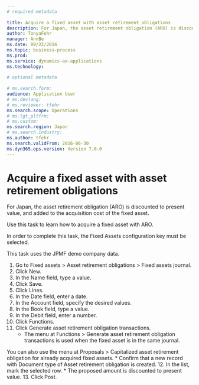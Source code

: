 ```yaml
--- 
# required metadata 
 
title: Acquire a fixed asset with asset retirement obligations
description: For Japan, the asset retirement obligation (ARO) is discounted to present value, and added to the acquisition cost of the fixed asset. Use this task to learn how to acquire a fixed asset with ARO. In order to complete this task, the Fixed Assets configuration key must be selected.This task uses the JPMF demo company data. 
author: TonyaFehr 
manager: AnnBe 
ms.date: 09/22/2016
ms.topic: business-process 
ms.prod:  
ms.service: dynamics-ax-applications 
ms.technology:  
 
# optional metadata 
 
# ms.search.form:   
audience: Application User 
# ms.devlang:  
# ms.reviewer: tfehr 
ms.search.scope: Operations 
# ms.tgt_pltfrm:  
# ms.custom:  
ms.search.region: Japan
# ms.search.industry: 
ms.author: tfehr 
ms.search.validFrom: 2016-06-30 
ms.dyn365.ops.version: Version 7.0.0 
---
```


# Acquire a fixed asset with asset retirement obligations

For Japan, the asset retirement obligation (ARO) is discounted to present value, and added to the acquisition cost of the fixed asset. 

Use this task to learn how to acquire a fixed asset with ARO. 

In order to complete this task, the Fixed Assets configuration key must be selected.

This task uses the JPMF demo company data.

1. Go to Fixed assets > Asset retirement obligations > Fixed assets journal.
2. Click New.
3. In the Name field, type a value.
4. Click Save.
5. Click Lines.
6. In the Date field, enter a date.
7. In the Account field, specify the desired values.
8. In the Book field, type a value.
9. In the Debit field, enter a number.
10. Click Functions.
11. Click Generate asset retirement obligation transactions.
    * The menu at Functions > Generate asset retirement obligation transactions is used when the fixed asset is in the same journal. 

You can also use the menu at Proposals > Capitalized asset retirement obligation for already acquired fixed assets.
    * Confirm that a new record with Document type of Asset retirement obligation is created.
12. In the list, mark the selected row.
    * The proposed amount is discounted to present value.
13. Click Post.


